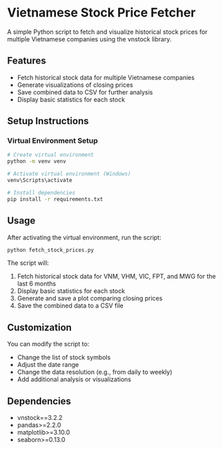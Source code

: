 # Vietnamese Stock Price Fetcher

A simple Python script to fetch and visualize historical stock prices for multiple Vietnamese companies using the vnstock library.

## Features

- Fetch historical stock data for multiple Vietnamese companies
- Generate visualizations of closing prices
- Save combined data to CSV for further analysis
- Display basic statistics for each stock

## Setup Instructions

### Virtual Environment Setup

```bash
# Create virtual environment
python -m venv venv

# Activate virtual environment (Windows)
venv\Scripts\activate

# Install dependencies
pip install -r requirements.txt
```

## Usage

After activating the virtual environment, run the script:

```bash
python fetch_stock_prices.py
```

The script will:
1. Fetch historical stock data for VNM, VHM, VIC, FPT, and MWG for the last 6 months
2. Display basic statistics for each stock
3. Generate and save a plot comparing closing prices
4. Save the combined data to a CSV file

## Customization

You can modify the script to:
- Change the list of stock symbols
- Adjust the date range
- Change the data resolution (e.g., from daily to weekly)
- Add additional analysis or visualizations

## Dependencies

- vnstock==3.2.2
- pandas>=2.2.0
- matplotlib>=3.10.0
- seaborn>=0.13.0
